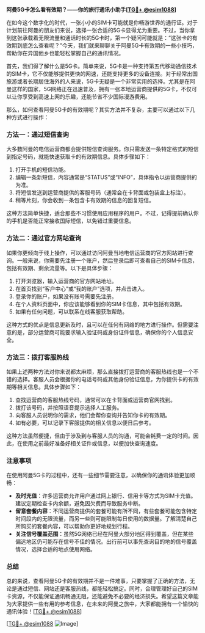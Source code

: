 **阿曼5G卡怎么看有效期？——你的旅行通讯小助手[[TG💪+ @esim1088](https://t.me/s/esim1088)]**

在如今这个数字化的时代，一张小小的SIM卡可能就是你畅游世界的通行证。对于计划前往阿曼的朋友们来说，选择一张合适的5G卡显得尤为重要。不过，当你拿到这张承载着无限流量和通话时长的5G卡时，第一个疑问可能就是：“这张卡的有效期到底怎么查看呢？”今天，我们就来聊聊关于阿曼5G卡有效期的一些小技巧，帮助你在异国他乡也能轻松掌握自己的通讯情况。

首先，我们得了解什么是5G卡。简单来说，5G卡是一种支持第五代移动通信技术的SIM卡，它不仅能够提供更快的网速，还能支持更多的设备连接。对于经常出国旅游或者长期居住海外的人来说，5G卡无疑是一个非常实用的选择。尤其是在阿曼这样的国家，5G网络正在迅速普及，拥有一张本地运营商提供的5G卡，不仅可以让你享受到高速上网的乐趣，还能节省不少国际漫游费用。

那么，如何查看阿曼5G卡的有效期呢？其实方法并不复杂，主要可以通过以下几种方式进行操作：

### 方法一：通过短信查询

大多数阿曼的电信运营商都会提供短信查询服务。你只需发送一条特定格式的短信到指定号码，就能快速获取卡的有效期信息。具体步骤如下：

1. 打开手机的短信功能。
2. 编辑一条新短信，内容通常是“STATUS”或“INFO”，具体指令以运营商提供的为准。
3. 将短信发送到运营商提供的客服号码（通常会在卡背面或包装盒上标注）。
4. 稍等片刻，你会收到一条包含卡有效期的信息的回复短信。

这种方法简单快捷，适合那些不习惯使用应用程序的用户。不过，记得提前确认你的手机是否能正常接收国际短信，以免错过重要信息。

### 方法二：通过官方网站查询

如果你更倾向于线上操作，可以通过访问阿曼当地电信运营商的官方网站进行查询。一般来说，你需要先注册一个账户，然后登录后即可查看自己的SIM卡信息，包括有效期、剩余流量等。以下是具体步骤：

1. 打开浏览器，输入运营商的官方网站地址。
2. 在首页找到“客户中心”或“我的账户”选项，并点击进入。
3. 登录你的账户，如果没有账号需要先注册。
4. 在个人资料页面中，你应该能够看到你的SIM卡信息，其中包括有效期。
5. 如果有任何问题，可以联系在线客服获取帮助。

这种方式的优点是信息更新及时，且可以在任何有网络的地方进行操作。但需要注意的是，部分运营商可能要求输入验证码或身份证件信息，确保你的个人信息安全。

### 方法三：拨打客服热线

如果上述两种方法对你来说都太麻烦，那么直接拨打运营商的客服热线也是一个不错的选择。客服人员会根据你的电话号码或其他身份验证信息，为你提供卡的有效期等相关信息。具体步骤如下：

1. 查找运营商的客服热线号码，通常可以在卡背面或运营商官网找到。
2. 拨打该号码，并按照语音提示选择人工服务。
3. 向客服人员说明你的需求，他们会帮你查询并告知你卡的有效期。
4. 如有必要，可以记录下客服提供的相关信息以便日后参考。

这种方法虽然便捷，但由于涉及到与客服人员的沟通，可能会耗费一定的时间。因此，在使用之前最好准备好相关证件或信息，以便加快查询速度。

### 注意事项

在使用阿曼5G卡的过程中，还有一些细节需要注意，以确保你的通讯体验更加顺畅：

- **及时充值**：许多运营商允许用户通过网上银行、信用卡等方式为SIM卡充值。建议定期检查卡内余额，避免因欠费而导致服务中断。
- **留意套餐内容**：不同运营商提供的套餐可能有所不同，有些套餐可能包含特定时间段内的无限流量，而另一些则可能限制每日使用的数据量。了解清楚自己所购买的套餐内容，可以帮助你更好地规划行程。
- **关注信号覆盖范围**：虽然5G网络已经在阿曼大部分地区得到覆盖，但在某些偏远地区仍可能存在信号不佳的情况。出行前可以事先查询目的地的信号覆盖情况，选择合适的地点使用网络。

### 总结

总的来说，查看阿曼5G卡的有效期并不是一件难事，只要掌握了正确的方法，无论是通过短信、网站还是客服热线，都能轻松搞定。同时，合理管理好自己的SIM卡资源，不仅能保证通讯畅通无阻，还能避免不必要的经济损失。希望这篇文章能为大家提供一些有用的参考信息，在未来的阿曼之旅中，大家都能拥有一个愉快的通讯体验！[[TG💪+ @esim1088](https://t.me/s/esim1088)] 

[[TG💪+ @esim1088](https://t.me/s/esim1088) ![Image](https://i.postimg.cc/4NQfJmqS/Snipaste-2025-05-13-00-14-12.png)]
